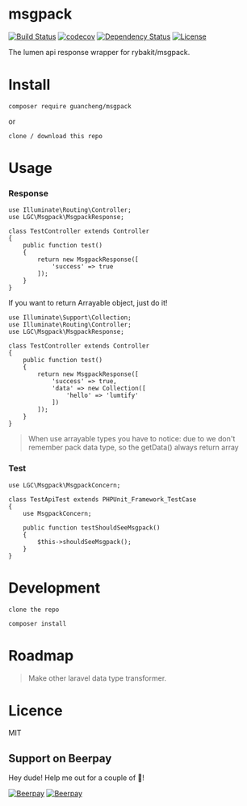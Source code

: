 # msgpack

[![Build Status](https://travis-ci.org/sc0Vu/msgpack.svg?branch=master)](https://travis-ci.org/sc0Vu/msgpack)
[![codecov](https://codecov.io/gh/sc0Vu/msgpack/branch/master/graph/badge.svg)](https://codecov.io/gh/sc0Vu/msgpack)
[![Dependency Status](https://www.versioneye.com/user/projects/59298ac60546cb00422b3b66/badge.svg?style=flat-square)](https://www.versioneye.com/user/projects/59298ac60546cb00422b3b66)
[![License](https://poser.pugx.org/guancheng/msgpack/license)](https://packagist.org/packages/guancheng/msgpack)

The lumen api response wrapper for rybakit/msgpack.

# Install

    composer require guancheng/msgpack

or

    clone / download this repo

# Usage

### Response
    
    use Illuminate\Routing\Controller;
    use LGC\Msgpack\MsgpackResponse;

    class TestController extends Controller
	{
	    public function test()
	    {
	        return new MsgpackResponse([
	            'success' => true
	        ]);
	    }
	}

If you want to return Arrayable object, just do it!
    
    use Illuminate\Support\Collection;
    use Illuminate\Routing\Controller;
    use LGC\Msgpack\MsgpackResponse;

    class TestController extends Controller
	{
	    public function test()
	    {
	        return new MsgpackResponse([
	            'success' => true,
	            'data' => new Collection([
	            	'hello' => 'lumtify'
	            ])
	        ]);
	    }
	}

> When use arrayable types you have to notice: due to we don't remember pack data type, so the getData() always return array

### Test

	use LGC\Msgpack\MsgpackConcern;

	class TestApiTest extends PHPUnit_Framework_TestCase
	{
	    use MsgpackConcern;

	    public function testShouldSeeMsgpack()
	    {
	    	$this->shouldSeeMsgpack();
	    }
	}

# Development
    
    clone the repo

    composer install

# Roadmap
    
> Make other laravel data type transformer.

# Licence

MIT


## Support on Beerpay
Hey dude! Help me out for a couple of :beers:!

[![Beerpay](https://beerpay.io/sc0Vu/msgpack/badge.svg?style=beer-square)](https://beerpay.io/sc0Vu/msgpack)  [![Beerpay](https://beerpay.io/sc0Vu/msgpack/make-wish.svg?style=flat-square)](https://beerpay.io/sc0Vu/msgpack?focus=wish)